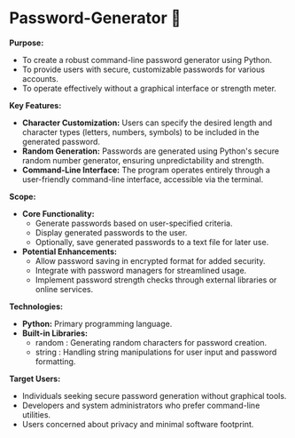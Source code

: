 # Password-Generator 🧩

**Purpose:**

- To create a robust command-line password generator using Python.
- To provide users with secure, customizable passwords for various accounts.
- To operate effectively without a graphical interface or strength meter.

**Key Features:**

- **Character Customization:** Users can specify the desired length and character types (letters, numbers, symbols) to be included in the generated password.
- **Random Generation:** Passwords are generated using Python's secure random number generator, ensuring unpredictability and strength.
- **Command-Line Interface:** The program operates entirely through a user-friendly command-line interface, accessible via the terminal.

**Scope:**

- **Core Functionality:**
    - Generate passwords based on user-specified criteria.
    - Display generated passwords to the user.
    - Optionally, save generated passwords to a text file for later use.
- **Potential Enhancements:**
    - Allow password saving in encrypted format for added security.
    - Integrate with password managers for streamlined usage.
    - Implement password strength checks through external libraries or online services.

**Technologies:**

- **Python:** Primary programming language.
- **Built-in Libraries:**
    - random : Generating random characters for password creation.
    - string : Handling string manipulations for user input and password formatting.

**Target Users:**

- Individuals seeking secure password generation without graphical tools.
- Developers and system administrators who prefer command-line utilities.
- Users concerned about privacy and minimal software footprint.

